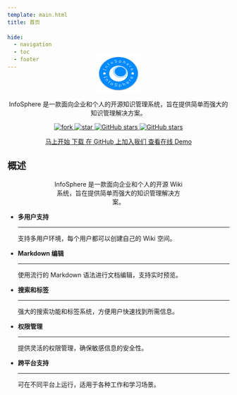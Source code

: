 ```yaml
---
template: main.html
title: 首页

hide:
  - navigation
  - toc
  - footer
---
```


<style xmlns="http://www.w3.org/1999/html">
.md-typeset h1 {
  text-align: center;
  color: transparent;
}
.md-typeset h2 {
  text-align: center;
  font-weight: 1000;
  font-size: 50px;
  margin-top: 60px;
  margin-bottom: 0;
}
</style>

<div style="text-align: center;">
    <img width="100" height="85" style="margin-top: -50px;" src="/assets/images/logo.png" />
    <p/>InfoSphere 是一款面向企业和个人的开源知识管理系统，旨在提供简单而强大的知识管理解决方案。
    <p/>
    <a target="_blank" href="https://gitee.com/devlive-community/incubator-infosphere/members">
        <img src='https://gitee.com/devlive-community/incubator-infosphere/badge/fork.svg?theme=white' alt='fork'/>
    </a>
    <a target="_blank" href="https://gitee.com/devlive-community/incubator-infosphere/stargazers">
        <img src='https://gitee.com/devlive-community/incubator-infosphere/badge/star.svg?theme=white' alt='star'/>
    </a>
    <a target="_blank" href="https://github.com/devlive-community/incubator-infosphere/fork">
        <img alt="GitHub stars" src="https://img.shields.io/github/forks/devlive-community/incubator-infosphere?logo=github">
    </a>
    <a target="_blank" href="https://github.com/devlive-community/incubator-infosphere/stargazers">
        <img alt="GitHub stars" src="https://img.shields.io/github/stars/devlive-community/incubator-infosphere?logo=github">
    </a>
    <p/> 
    <p/>
    <a href="/reference/getStarted/install.html" title="马上开始" class="md-button">
        马上开始
    </a>
    <a href="/download.html" title="下载" class="md-button">
      下载
    </a>
    <a href="https://github.com/devlive-community/incubator-infosphere" target="_blank" title="在 GitHub 上加入我们" class="md-button md-button--primary">
      在 GitHub 上加入我们
    </a>
    <a href="http://try.infosphere.devlive.org/" target="_blank" title="查看在线 Demo" class="md-button md-button--primary">
      查看在线 Demo
    </a>
    <p/><p/><p/><p/>
</div>

## 概述

<div style="max-width: 60%; text-align: center;margin: 0 auto;">
<p style="text-align: center;">InfoSphere 是一款面向企业和个人的开源 Wiki 系统，旨在提供简单而强大的知识管理解决方案。</p>
</div>

<div style="max-width: 800px; margin: 0 auto" class="grid cards" markdown>

- __多用户支持__

    ---

    支持多用户环境，每个用户都可以创建自己的 Wiki 空间。

- __Markdown 编辑__

    ---

    使用流行的 Markdown 语法进行文档编辑，支持实时预览。

- __搜索和标签__

    ---

    强大的搜索功能和标签系统，方便用户快速找到所需信息。


- __权限管理__

    ---

    提供灵活的权限管理，确保敏感信息的安全性。


- __跨平台支持__

    ---

    可在不同平台上运行，适用于各种工作和学习场景。

</div>
